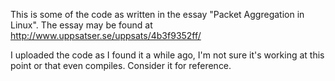This is some of the code as written in the essay "Packet Aggregation in Linux". The essay may be found at http://www.uppsatser.se/uppsats/4b3f9352ff/

I uploaded the code as I found it a while ago, I'm not sure it's working at this point or that even compiles. Consider it for reference.